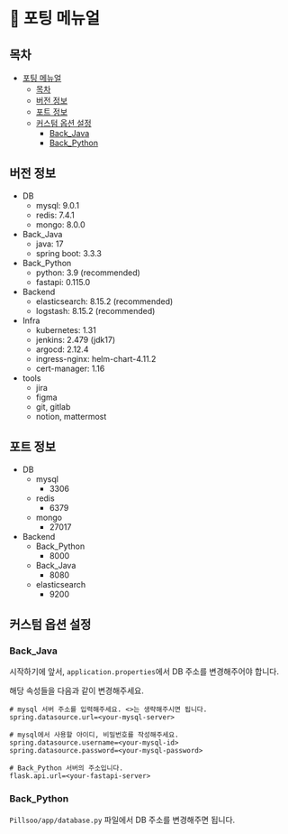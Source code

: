 # 🛬 포팅 메뉴얼

## 목차

- [포팅 메뉴얼](#포팅-메뉴얼)
    - [목차](#목차)
    - [버전 정보](#-버전-정보)
    - [포트 정보](#-포트-정보)
    - [커스텀 옵션 설정](#️커스텀-옵션-설정)
        - [Back_Java](#back_java)
        - [Back_Python](#back_python)

## 버전 정보

- DB
    - mysql: 9.0.1
    - redis: 7.4.1
    - mongo: 8.0.0
- Back_Java
    - java: 17
    - spring boot: 3.3.3
- Back_Python
    - python: 3.9 (recommended)
    - fastapi: 0.115.0
- Backend
    - elasticsearch: 8.15.2 (recommended)
    - logstash: 8.15.2 (recommended)
- Infra 
    - kubernetes: 1.31
    - jenkins: 2.479 (jdk17)
    - argocd: 2.12.4
    - ingress-nginx: helm-chart-4.11.2
    - cert-manager: 1.16
- tools
    - jira
    - figma
    - git, gitlab
    - notion, mattermost

## 포트 정보

- DB
    - mysql
        - 3306
    - redis
        - 6379
    - mongo
        - 27017
- Backend
    - Back_Python
        - 8000
    - Back_Java
        - 8080
    - elasticsearch
        - 9200

## ️커스텀 옵션 설정

### Back_Java

시작하기에 앞서, `application.properties`에서 DB 주소를 변경해주어야 합니다.

해당 속성들을 다음과 같이 변경해주세요.
```properties
# mysql 서버 주소를 입력해주세요. <>는 생략해주시면 됩니다.
spring.datasource.url=<your-mysql-server>

# mysql에서 사용할 아이디, 비밀번호를 작성해주세요.
spring.datasource.username=<your-mysql-id>
spring.datasource.password=<your-mysql-password>

# Back_Python 서버의 주소입니다.
flask.api.url=<your-fastapi-server>
```

### Back_Python

`Pillsoo/app/database.py` 파일에서 DB 주소를 변경해주면 됩니다.
